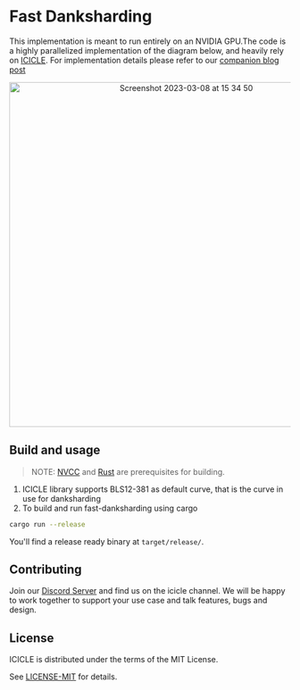 # Fast Danksharding

This implementation is meant to run entirely on an NVIDIA GPU.The code is a highly parallelized implementation of the diagram below, and heavily rely on  [ICICLE](https://github.com/ingonyama-zk/icicle). For implementation details please refer to our [companion blog post](https://medium.com/@ingonyama/fast-danksharding-using-icicle-6411565bb245) 

 <div align="center">
<img width="618" alt="Screenshot 2023-03-08 at 15 34 50" src="https://user-images.githubusercontent.com/2446179/223727252-6e94d18f-0653-4c0d-87ad-5c7d82c0ea54.png">
</div>

## Build and usage

> NOTE: [NVCC] and [Rust] are prerequisites for building.

1. ICICLE library supports BLS12-381 as default curve, that is the curve in use for danksharding
2. To build and run fast-danksharding using cargo

```sh
cargo run --release
```

You'll find a release ready binary at `target/release/`.

## Contributing

Join our [Discord Server](https://discord.gg/Y4SkbDf2Ff) and find us on the icicle channel. We will be happy to work together to support your use case and talk features, bugs and design.

## License

ICICLE is distributed under the terms of the MIT License.

See [LICENSE-MIT][LMIT] for details.

<!-- Begin Links -->
[BLS12-381]: https://github.com/ingonyama-zk/icicle/blob/main/icicle/curves/bls12_381.cuh
[NVCC]: https://docs.nvidia.com/cuda/#installation-guides
[Rust]: https://www.rust-lang.org/
[CRV_TEMPLATE]: ./icicle/curves/curve_template.cuh
[CRV_CONFIG]: ./icicle/curves/curve_config.cuh
[B_SCRIPT]: ./build.rs
[FDI]: https://github.com/ingonyama-zk/fast-danksharding
[CONT]: ./CONTRIBUTING.md
[LMIT]: ./LICENSE
<!-- End Links -->
